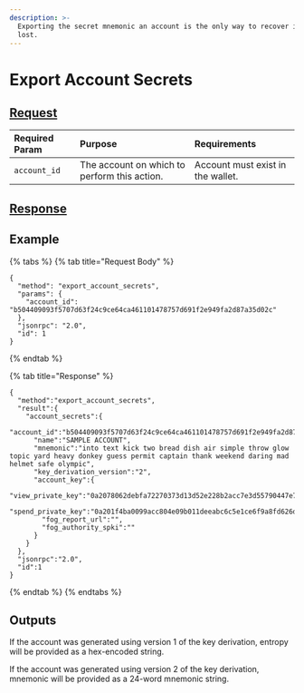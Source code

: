 ```yaml
---
description: >-
  Exporting the secret mnemonic an account is the only way to recover it when
  lost.
---
```


# Export Account Secrets

## [Request](../../../full-service/src/json_rpc/v2/api/request.rs#L40)

| Required Param | Purpose | Requirements |
| :--- | :--- | :--- |
| `account_id` | The account on which to perform this action. | Account must exist in the wallet. |

## [Response](../../../full-service/src/json_rpc/v2/api/response.rs#L41)

## Example

{% tabs %}
{% tab title="Request Body" %}
```text
{
  "method": "export_account_secrets",
  "params": {
    "account_id": "b504409093f5707d63f24c9ce64ca461101478757d691f2e949fa2d87a35d02c"
  },
  "jsonrpc": "2.0",
  "id": 1
}
```
{% endtab %}

{% tab title="Response" %}
```text
{
  "method":"export_account_secrets",
  "result":{
    "account_secrets":{
      "account_id":"b504409093f5707d63f24c9ce64ca461101478757d691f2e949fa2d87a35d02c",
      "name":"SAMPLE ACCOUNT",
      "mnemonic":"into text kick two bread dish air simple throw glow topic yard heavy donkey guess permit captain thank weekend daring mad helmet safe olympic",
      "key_derivation_version":"2",
      "account_key":{
        "view_private_key":"0a2078062debfa72270373d13d52e228b2acc7e3d55790447e7a58905b986fc3780a",
        "spend_private_key":"0a201f4ba0099acc804e09b011deeabc6c5e1ce6f9a8fd626dcccb0dfd4142c63209",
        "fog_report_url":"",
        "fog_authority_spki":""
      }
    }
  },
  "jsonrpc":"2.0",
  "id":1
}
```
{% endtab %}
{% endtabs %}

## Outputs

If the account was generated using version 1 of the key derivation, entropy will be provided as a hex-encoded string.

If the account was generated using version 2 of the key derivation, mnemonic will be provided as a 24-word mnemonic string.

